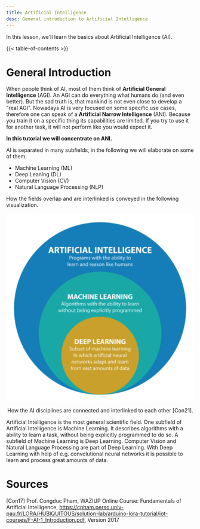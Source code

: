 ```yaml
---
title: Artificial Intelligence
desc: General introduction to Artificial Intelligence
---
```


In this lesson, we'll learn the basics about Artificial Intelligence (AI).

{{< table-of-contents >}}

# General Introduction

When people think of AI, most of them think of **Artificial General Intelligence** (AGI). An AGI can do everything what humans do (and even better). But the sad truth is, that mankind is not even close to develop a "real AGI".
Nowadays AI is very focused on some specific use cases, therefore one can speak of a **Artificial Narrow Intelligence** (ANI). Because you train it on a specific thing its capabilities are limited. If you try to use it for another task, it will not perform like you would expect it.

**In this tutorial we will concentrate on ANI.**

AI is separated in many subfields, in the following we will elaborate on some of them:

- Machine Learning (ML)
- Deep Leaning (DL)
- Computer Vision (CV)
- Natural Language Processing (NLP)

How the fields overlap and are interlinked is conveyed in the following visualization.

![How the AI disciplines are connected to each other.](ai_ml_dl.png)
<p style="text-align: center;">
How the AI disciplines are connected and interlinked to each other [Con21]. 
</p>

Artificial Intelligence is the most general scientific field. One subfield of Artificial Intelligence is Machine Learning. It describes algorithms with a ability to learn a task, without being explicitly programmed to do so. A subfield of Machine Learning is Deep Learning. Computer Vision and Natural Language Processing are part of Deep Learning. With Deep Learning with help of e.g. convolutional neural networks it is possible to learn and process great amounts of data.


# Sources

[Con17] Prof. Congduc Pham, WAZIUP Online Course: Fundamentals of Artificial Intelligence, https://cpham.perso.univ-pau.fr/LORA/HUBIQUITOUS/solution-lab/arduino-lora-tutorial/iot-courses/F-AI-1_Introduction.pdf, Version 2017
